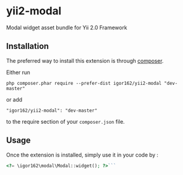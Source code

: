 yii2-modal
=================
Modal widget asset bundle for Yii 2.0 Framework

Installation
------------

The preferred way to install this extension is through [composer](http://getcomposer.org/download/).

Either run

```
php composer.phar require --prefer-dist igor162/yii2-modal "dev-master"
```

or add

```
"igor162/yii2-modal": "dev-master"
```

to the require section of your `composer.json` file.


Usage
-----

Once the extension is installed, simply use it in your code by  :

```php
<?= \igor162\modal\Modal::widget(); ?>```